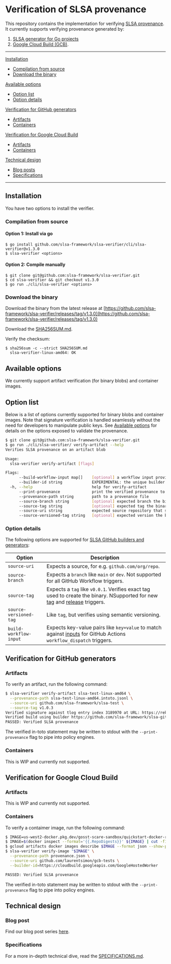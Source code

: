 # Verification of SLSA provenance
This repository contains the implementation for verifying [SLSA provenance](https://slsa.dev/). It currently supports verifying provenance generated by:
1. [SLSA generator for Go projects](https://github.com/slsa-framework/slsa-github-generator/blob/main/.github/workflows/builder_go_slsa3.yml)
1. [Google Cloud Build (GCB)](https://cloud.google.com/build/docs/securing-builds/view-build-provenance).

________
[Installation](#installation)
- [Compilation from source](#compilation-from-source)
- [Download the binary](#download-the-binary)

[Available options](#available-options)
- [Option list](#option-list)
- [Option details](#option-details)

[Verification for GitHub generators](#verification-for-github-generators)
- [Artifacts](#artifacts)
- [Containers](#containers)

[Verification for Google Cloud Build](#verification-for-google-cloud-build)
- [Artifacts](#artifacts-1)
- [Containers](#containers-2)

[Technical design](#technial-design)
- [Blog posts](#blog-posts)
- [Specifications](#specifications)
________

## Installation

You have two options to install the verifier.

### Compilation from source

#### Option 1: Install via go
```
$ go install github.com/slsa-framework/slsa-verifier/cli/slsa-verifier@v1.3.0
$ slsa-verifier <options>
```

#### Option 2: Compile manually
```
$ git clone git@github.com:slsa-framework/slsa-verifier.git
$ cd slsa-verifier && git checkout v1.3.0
$ go run ./cli/slsa-verifier <options>
```

### Download the binary

Download the binary from the latest release at [https://github.com/slsa-framework/slsa-verifier/releases/tag/v1.3.0](https://github.com/slsa-framework/slsa-verifier/releases/tag/v1.3.0)

Download the [SHA256SUM.md](https://github.com/slsa-framework/slsa-verifier/blob/main/SHA256SUM.md).

Verify the checksum:

```
$ sha256sum -c --strict SHA256SUM.md
  slsa-verifier-linux-amd64: OK
```

## Available options

We currently support artifact verification (for binary blobs) and container images.

## Option list

Below is a list of options currently supported for binary blobs and container images. Note that signature verification is handled seamlessly without the need for developers to manipulate public keys. See [Available options](#available-options) for details on the options exposed to validate the provenance.

```bash
$ git clone git@github.com:slsa-framework/slsa-verifier.git
$ go run ./cli/slsa-verifier/ verify-artifact --help
Verifies SLSA provenance on an artifact blob

Usage:
  slsa-verifier verify-artifact [flags]

Flags:
      --build-workflow-input map[]    [optional] a workflow input provided by a user at trigger time in the format 'key=value'. (Only for 'workflow_dispatch' events). (default map[])
      --builder-id string             EXPERIMENTAL: the unique builder ID who created the provenance
  -h, --help                          help for verify-artifact
      --print-provenance              print the verified provenance to stdout
      --provenance-path string        path to a provenance file
      --source-branch string          [optional] expected branch the binary was compiled from
      --source-tag string             [optional] expected tag the binary was compiled from
      --source-uri string             expected source repository that should have produced the binary, e.g. github.com/some/repo
      --source-versioned-tag string   [optional] expected version the binary was compiled from. Uses semantic version to match the tag
```

### Option details

The following options are supported for [SLSA GitHub builders and generators](https://github.com/slsa-framework/slsa-github-generator#generation-of-provenance):

| Option | Description |
| --- | ----------- |
| `source-uri` | Expects a source, for e.g. `github.com/org/repo`. |
| `source-branch` | Expects a `branch` like `main` or `dev`. Not supported for all GitHub Workflow triggers. |
| `source-tag` | Expects a  `tag` like `v0.0.1`. Verifies exact tag used to create the binary. NSupported for new [tag](https://github.com/slsa-framework/example-package/blob/main/.github/workflows/e2e.go.tag.main.config-ldflags-assets-tag.slsa3.yml#L5) and [release](https://github.com/slsa-framework/example-package/blob/main/.github/workflows/e2e.go.release.main.config-ldflags-assets-tag.slsa3.yml) triggers. |
| `source-versioned-tag` | Like `tag`, but verifies using semantic versioning. |
| `build-workflow-input` | Expects key-value pairs like `key=value` to match against [inputs](https://docs.github.com/en/actions/using-workflows/workflow-syntax-for-github-actions#onworkflow_dispatchinputs) for GitHub Actions `workflow_dispatch` triggers. |

## Verification for GitHub generators

### Artifacts

To verify an artifact, run the following command:

```bash
$ slsa-verifier verify-artifact slsa-test-linux-amd64 \
  --provenance-path slsa-test-linux-amd64.intoto.jsonl \
  --source-uri github.com/slsa-framework/slsa-test \
  --source-tag v1.0.3
Verified signature against tlog entry index 3189970 at URL: https://rekor.sigstore.dev/api/v1/log/entries/206071d5ca7a2346e4db4dcb19a648c7f13b4957e655f4382b735894059bd199
Verified build using builder https://github.com/slsa-framework/slsa-github-generator/.github/workflows/builder_go_slsa3.yml@refs/tags/v1.2.0 at commit 5bb13ef508b2b8ded49f9264d7712f1316830d10
PASSED: Verified SLSA provenance
```

The verified in-toto statement may be written to stdout with the `--print-provenance` flag to pipe into policy engines.


### Containers
This is WIP and currently not supported.

## Verification for Google Cloud Build

### Artifacts
This is WIP and currently not supported.

### Containers
To verify a contaimer image, run the following command:

```bash
$ IMAGE=us-west2-docker.pkg.dev/gosst-scare-sandbox/quickstart-docker-repo/quickstart-image:v39
$ IMAGE=$(docker inspect --format='{{.RepoDigests}}' ${IMAGE} | cut -f1 -d ' ' | cut -d "[" -f2 | cut -d "]" -f1)
$ gcloud artifacts docker images describe $IMAGE --format json --show-provenance > provenance.json
$ slsa-verifier verify-image "$IMAGE" \
  --provenance-path provenance.json \
  --source-uri github.com/laurentsimon/gcb-tests \
  --builder-id=https://cloudbuild.googleapis.com/GoogleHostedWorker

PASSED: Verified SLSA provenance
```

The verified in-toto statement may be written to stdout with the `--print-provenance` flag to pipe into policy engines.

## Technical design

### Blog post
Find our blog post series [here](https://security.googleblog.com/2022/04/improving-software-supply-chain.html).

### Specifications
For a more in-depth technical dive, read the [SPECIFICATIONS.md](https://github.com/slsa-framework/slsa-github-generator/blob/main/SPECIFICATIONS.md).
